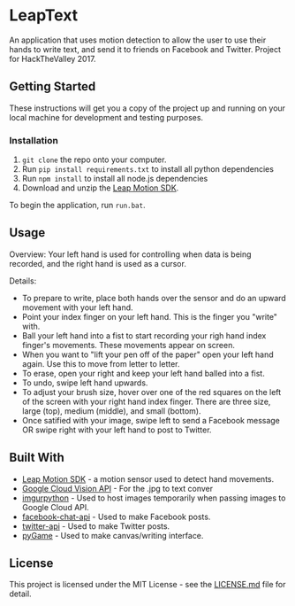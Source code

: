 # LeapText

An application that uses motion detection to allow the user to use their hands to write text, and send it to friends on Facebook and Twitter. Project for HackTheValley 2017.

## Getting Started

These instructions will get you a copy of the project up and running on your local machine for development and testing purposes.


### Installation

1. `git clone` the repo onto your computer.
2. Run `pip install requirements.txt` to install all python dependencies
3. Run `npm install` to install all node.js dependencies
4. Download and unzip the [Leap Motion SDK](https://developer.leapmotion.com/get-started/).

To begin the application, run `run.bat`.

## Usage

Overview: Your left hand is used for controlling when data is being recorded, and the right hand is used as a cursor.

Details:
* To prepare to write, place both hands over the sensor and do an upward movement with your left hand.
* Point your index finger on your left hand. This is the finger you "write" with.
* Ball your left hand into a fist to start recording your righ hand index finger's movements. These movements appear on screen.
* When you want to "lift your pen off of the paper" open your left hand again. Use this to move from letter to letter.
* To erase, open your right and keep your left hand balled into a fist.
* To undo, swipe left hand upwards.
* To adjust your brush size, hover over one of the red squares on the left of the screen with your right hand index finger. There are three size, large (top), medium (middle), and small (bottom).
* Once satified with your image, swipe left to send a Facebook message OR swipe right with your left hand to post to Twitter.

## Built With

* [Leap Motion SDK](https://developer.leapmotion.com/get-started/) - a motion sensor used to detect hand movements.
* [Google Cloud Vision API](https://cloud.google.com/vision/docs/) - For the .jpg to text conver
* [imgurpython](https://github.com/Imgur/imgurpython) - Used to host images temporarily when passing images to Google Cloud API.
* [facebook-chat-api](https://github.com/Schmavery/facebook-chat-api) - Used to make Facebook posts.
* [twitter-api](https://github.com/geduldig/TwitterAPI) - Used to make Twitter posts.
* [pyGame](http://www.pygame.org/lofi.html) - Used to make canvas/writing interface.


## License

This project is licensed under the MIT License - see the [LICENSE.md](LICENSE.md) file for detail.

